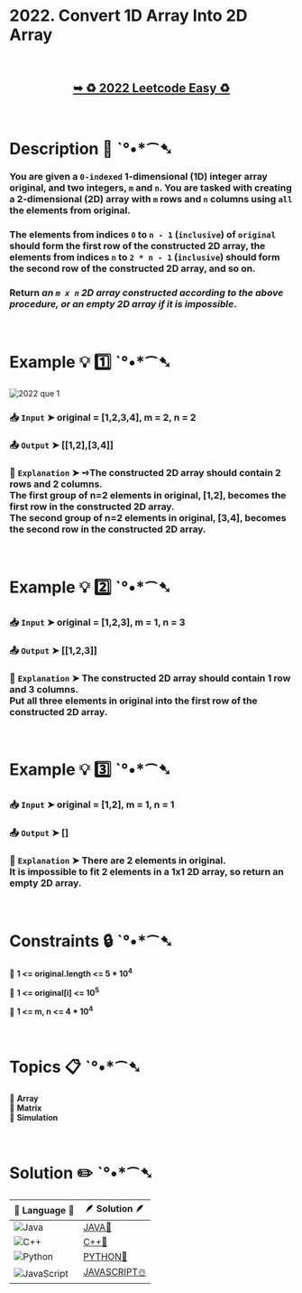 # 2022. Convert 1D Array Into 2D Array

</br>

<h2 align="center"> 

<a href="https://leetcode.com/problems/convert-1d-array-into-2d-array/description/?envType=daily-question&envId=2024-09-01"><strong>➥ ♻️ 2022 Leetcode Easy ♻️ </strong></a>
</h2>

</br>

# Description 📜 ˋ°•*⁀➷

### You are given a `0-indexed` 1-dimensional (1D) integer array original, and two integers, `m` and `n`. You are tasked with creating a 2-dimensional (2D) array with  `m` rows and `n` columns using `all` the elements from original.

### The elements from indices `0` to `n - 1` (`inclusive`) of `original` should form the first row of the constructed 2D array, the elements from indices `n` to `2 * n - 1` (`inclusive`) should form the second row of the constructed 2D array, and so on.

### Return *an `m x n` 2D array constructed according to the above procedure, or an empty 2D array if it is impossible*.

</br>

# Example 💡 1️⃣ ˋ°•*⁀➷

![2022 que 1](https://github.com/user-attachments/assets/bbc54b90-9a93-4f5e-a946-d36cab51ad45)

  ### 📥 `Input`  ➤ original = [1,2,3,4], m = 2, n = 2

  ### 📤 `Output`  ➤ [[1,2],[3,4]]

  ### 🔦 `Explanation`  ➤ ➺The constructed 2D array should contain 2 rows and 2 columns. </br>The first group of n=2 elements in original, [1,2], becomes the first row in the constructed 2D array.</br> The second group of n=2 elements in original, [3,4], becomes the second row in the constructed 2D array.

</br>

# Example 💡 2️⃣ ˋ°•*⁀➷

  ### 📥 `Input` ➤ original = [1,2,3], m = 1, n = 3

  ### 📤 `Output`  ➤  [[1,2,3]]

  ### 🔦 `Explanation` ➤ The constructed 2D array should contain 1 row and 3 columns.</br> Put all three elements in original into the first row of the constructed 2D array.


</br>

# Example 💡 3️⃣ ˋ°•*⁀➷

  ### 📥 `Input` ➤ original = [1,2], m = 1, n = 1

  ### 📤 `Output`  ➤ []

  ### 🔦 `Explanation`  ➤ There are 2 elements in original.</br> It is impossible to fit 2 elements in a 1x1 2D array, so return an empty 2D array.

</br>

# Constraints 🔒 ˋ°•*⁀➷

🔹 **1 <= original.length <= 5 * 10<sup>4</sup>** </br>

🔹 **1 <= original[i] <= 10<sup>5</sup>** </br>

🔹 **1 <= m, n <= 4 * 10<sup>4</sup>** </br>

</br>

# Topics 📋 ˋ°•*⁀➷

🔸 **Array**  </br>
🔸 **Matrix**  </br>
🔸 **Simulation**  </br>

</br>

# Solution ✏️ ˋ°•*⁀➷

| 📒 Language 📒  | 🪶 Solution 🪶 |
| ------------- | ------------- |
|  ![Java](https://img.shields.io/badge/java-%23ED8B00.svg?style=for-the-badge&logo=openjdk&logoColor=white)  | [JAVA🍁](https://github.com/Prakhar-002/LEETCODE/blob/main/%F0%9F%93%9C%20Daily%20Challange%20%F0%9F%92%A1/09%20September%20%F0%9F%8D%82%202024/01%20-%2009%20-%202024%20---%202022.%20Convert%201D%20Array%20Into%202D%20Array%20%E2%98%83%EF%B8%8F%20%F0%9F%8D%81%20%F0%9F%8D%B0%20%F0%9F%8E%B2/%F0%9F%8D%81JAVA-2022-Convert1DArrayInto2DArray.java) |
|  ![C++](https://img.shields.io/badge/c++-%2300599C.svg?style=for-the-badge&logo=c%2B%2B&logoColor=white)  | [C++🎲](https://github.com/Prakhar-002/LEETCODE/blob/main/%F0%9F%93%9C%20Daily%20Challange%20%F0%9F%92%A1/09%20September%20%F0%9F%8D%82%202024/01%20-%2009%20-%202024%20---%202022.%20Convert%201D%20Array%20Into%202D%20Array%20%E2%98%83%EF%B8%8F%20%F0%9F%8D%81%20%F0%9F%8D%B0%20%F0%9F%8E%B2/%F0%9F%8E%B2CPP-2022-Convert1DArrayInto2DArray.cpp)  |
|  ![Python](https://img.shields.io/badge/python-3670A0?style=for-the-badge&logo=python&logoColor=ffdd54)    | [PYTHON🍰](https://github.com/Prakhar-002/LEETCODE/blob/main/%F0%9F%93%9C%20Daily%20Challange%20%F0%9F%92%A1/09%20September%20%F0%9F%8D%82%202024/01%20-%2009%20-%202024%20---%202022.%20Convert%201D%20Array%20Into%202D%20Array%20%E2%98%83%EF%B8%8F%20%F0%9F%8D%81%20%F0%9F%8D%B0%20%F0%9F%8E%B2/%F0%9F%8D%B0PYTHON-2022-Convert1DArrayInto2DArray.py) |
| ![JavaScript](https://img.shields.io/badge/javascript-%23323330.svg?style=for-the-badge&logo=javascript&logoColor=%23F7DF1E)   | [JAVASCRIPT☃️](https://github.com/Prakhar-002/LEETCODE/blob/main/%F0%9F%93%9C%20Daily%20Challange%20%F0%9F%92%A1/09%20September%20%F0%9F%8D%82%202024/01%20-%2009%20-%202024%20---%202022.%20Convert%201D%20Array%20Into%202D%20Array%20%E2%98%83%EF%B8%8F%20%F0%9F%8D%81%20%F0%9F%8D%B0%20%F0%9F%8E%B2/%E2%98%83%EF%B8%8FJAVASCRIPT-2022-Convert1DArrayInto2DArray.js) |

